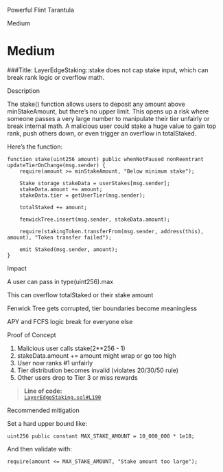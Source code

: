 Powerful Flint Tarantula

Medium

# Medium

###Title: 
LayerEdgeStaking::stake does not cap stake input, which can break rank logic or overflow math.

Description

The stake() function allows users to deposit any amount above minStakeAmount, but there’s no upper limit. This opens up a risk where someone passes a very large number to manipulate their tier unfairly or break internal math. A malicious user could stake a huge value to gain top rank, push others down, or even trigger an overflow in totalStaked.

Here’s the function:
```solidity
function stake(uint256 amount) public whenNotPaused nonReentrant updateTierOnChange(msg.sender) {
    require(amount >= minStakeAmount, "Below minimum stake");

    Stake storage stakeData = userStakes[msg.sender];
    stakeData.amount += amount;
    stakeData.tier = getUserTier(msg.sender);

    totalStaked += amount;

    fenwickTree.insert(msg.sender, stakeData.amount);

    require(stakingToken.transferFrom(msg.sender, address(this), amount), "Token transfer failed");

    emit Staked(msg.sender, amount);
}
```
Impact

A user can pass in type(uint256).max

This can overflow totalStaked or their stake amount

Fenwick Tree gets corrupted, tier boundaries become meaningless

APY and FCFS logic break for everyone else


Proof of Concept

1. Malicious user calls stake(2**256 - 1)
2. stakeData.amount += amount might wrap or go too high
3. User now ranks #1 unfairly
4. Tier distribution becomes invalid (violates 20/30/50 rule)
5. Other users drop to Tier 3 or miss rewards

> **Line of code:**  
> [`LayerEdgeStaking.sol#L190`](https://github.com/sherlock-audit/2025-05-layeredge/blob/main/edgen-staking/src/stake/LayerEdgeStaking.sol#L190)

Recommended mitigation

Set a hard upper bound like:

```solidity
uint256 public constant MAX_STAKE_AMOUNT = 10_000_000 * 1e18;
```

And then validate with:

```solidity
require(amount <= MAX_STAKE_AMOUNT, "Stake amount too large");
```